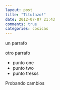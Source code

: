 ```yaml
---
layout: post
title: "Titulazo!"
date: 2012-07-07 21:43
comments: true
categories: cosicas 
---
```


<p>un parrafo</p>
<p>otro parrafo</p>

<ul>
	<li>punto one</li>
	<li>punto two</li>
	<li>punto tresss</li>
</ul>

<p>Probando cambios</p>
